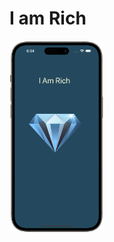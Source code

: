 # I am Rich

<img src="https://github.com/luoguofeng0401/20240508-I-am-Rich/blob/main/Demo.png?raw=true" alt="我的圖片" width="30%" height="30%">
